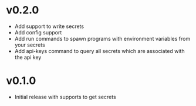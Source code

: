 # v0.2.0

-   Add support to write secrets
-   Add config support
-   Add run commands to spawn programs with environment variables from your secrets
-   Add api-keys command to query all secrets which are associated with the api key

# v0.1.0

-   Initial release with supports to get secrets
